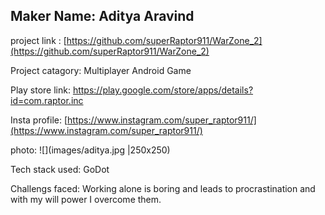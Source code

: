## Maker Name: Aditya Aravind

project link : [https://github.com/superRaptor911/WarZone_2](https://github.com/superRaptor911/WarZone_2)  

Project catagory: Multiplayer Android Game


Play store link: https://play.google.com/store/apps/details?id=com.raptor.inc


Insta profile: [https://www.instagram.com/super_raptor911/](https://www.instagram.com/super_raptor911/)


photo: ![](images/aditya.jpg |250x250)


Tech stack used:  GoDot 

Challengs faced:  Working alone is boring and leads to procrastination and with my will power I overcome them.

